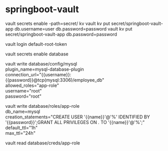 # springboot-vault

vault secrets enable -path=secret/ kv
vault kv put secret/springboot-vault-app db.username=user db.password=password
vault kv put secret/springboot-vault-app db.password=password

vault login default-root-token

vault secrets enable database

vault write database/config/mysql \
plugin_name=mysql-database-plugin \
connection_url="{{username}}:{{password}}@tcp(mysql:3306)/employee_db" \
allowed_roles="app-role" \
username="root" \
password="root"

vault write database/roles/app-role \
db_name=mysql \
creation_statements="CREATE USER '{{name}}'@'%' IDENTIFIED BY '{{password}}';GRANT ALL PRIVILEGES ON *.* TO '{{name}}'@'%';" \
default_ttl="1h" \
max_ttl="24h"

vault read database/creds/app-role